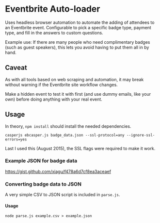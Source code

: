 # Eventbrite Auto-loader

Uses headless browser automation to automate the adding of attendees to an Eventbrite event. Configurable to pick a specific badge type, payment type, and fill in the answers to custom questions.

Example use: If there are many people who need complimentary badges (such as guest speakers), this lets you avoid having to put them all in by hand.

## Caveat
As with all tools based on web scraping and automation, it may break without warning if the Eventbrite site workflow changes.

Make a hidden event to test it with first (and use dummy emails, like your own) before doing anything with your real event.

## Usage
In theory, `npm install` should install the needed dependencies.

```
casperjs ebcasper.js badge_data.json --ssl-protocol=any --ignore-ssl-errors=yes
```

Last I used this (August 2015), the SSL flags were required to make it work. 

### Example JSON for badge data
https://gist.github.com/xiagu/f478a6d7cf8ea3aceaef

### Converting badge data to JSON 
A very simple CSV to JSON script is included in `parse.js`.

#### Usage

```
node parse.js example.csv > example.json
```